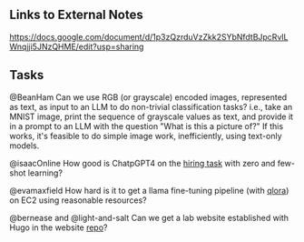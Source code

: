 
## Links to External Notes
https://docs.google.com/document/d/1p3zQzrduVzZkk2SYbNfdtBJpcRvlLWnqjji5JNzQHME/edit?usp=sharing


## Tasks

@BeanHam
Can we use RGB (or grayscale) encoded images, represented as text, as input to an LLM to do non-trivial classification tasks?
i.e., take an MNIST image, print the sequence of grayscale values as text, and provide it in a prompt to an LLM with the question "What is this a picture of?"
If this works, it's feasible to do simple image work, inefficiently, using text-only models.

@isaacOnline
How good is ChatpGPT4 on the [hiring task](https://www.microsoft.com/en-us/download/details.aspx?id=105296) with zero and few-shot learning?

@evamaxfield
How hard is it to get a llama fine-tuning pipeline (with [qlora](https://github.com/artidoro/qlora)) on EC2 using reasonable resources?

@bernease and @light-and-salt
Can we get a lab website established with Hugo in the website [repo](https://github.com/BillHoweLab/website)?




